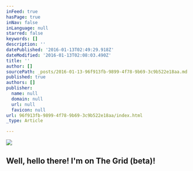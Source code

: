 ```yaml
---
inFeed: true
hasPage: true
inNav: false
inLanguage: null
starred: false
keywords: []
description: ''
datePublished: '2016-01-13T02:49:29.918Z'
dateModified: '2016-01-13T02:08:03.490Z'
title: ''
author: []
sourcePath: _posts/2016-01-13-96f913fb-9899-4f78-9b69-3c9b522e18aa.md
published: true
authors: []
publisher:
  name: null
  domain: null
  url: null
  favicon: null
url: 96f913fb-9899-4f78-9b69-3c9b522e18aa/index.html
_type: Article

---
```

![](https://the-grid-user-content.s3-us-west-2.amazonaws.com/145572cd-9a75-435a-becb-2d8310ea1595.jpg)

## Well, hello there! I'm on The Grid (beta)!